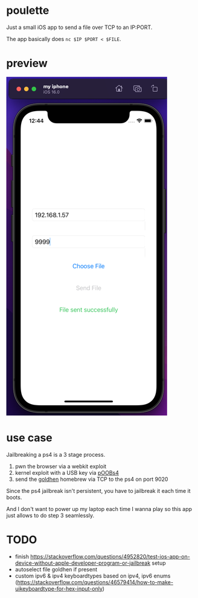 # poulette

Just a small iOS app to send a file over TCP to an IP:PORT.

The app basically does `nc $IP $PORT < $FILE`. 

# preview

![preview](poulette.png)

# use case

Jailbreaking a ps4 is a 3 stage process.

1. pwn the browser via a webkit exploit
2. kernel exploit with a USB key via [pOOBs4](https://github.com/ChendoChap/pOOBs4)
3. send the [goldhen](https://github.com/GoldHEN/GoldHEN) homebrew via TCP to the ps4 on port 9020

Since the ps4 jailbreak isn't persistent, you have to jailbreak it each time it boots.

And I don't want to power up my laptop each time I wanna play so this app just allows to do step 3 seamlessly.

# TODO

- finish https://stackoverflow.com/questions/4952820/test-ios-app-on-device-without-apple-developer-program-or-jailbreak setup
- autoselect file goldhen if present
- custom ipv6 & ipv4 keyboardtypes based on ipv4, ipv6 enums (https://stackoverflow.com/questions/46579414/how-to-make-uikeyboardtype-for-hex-input-only)
